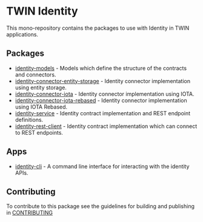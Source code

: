 # TWIN Identity

This mono-repository contains the packages to use with Identity in TWIN applications.

## Packages

- [identity-models](packages/identity-models/README.md) - Models which define the structure of the contracts and connectors.
- [identity-connector-entity-storage](packages/identity-connector-entity-storage/README.md) - Identity connector implementation using entity storage.
- [identity-connector-iota](packages/identity-connector-iota/README.md) - Identity connector implementation using IOTA.
- [identity-connector-iota-rebased](packages/identity-connector-iota-rebased/README.md) - Identity connector implementation using IOTA Rebased.
- [identity-service](packages/identity-service/README.md) - Identity contract implementation and REST endpoint definitions.
- [identity-rest-client](packages/identity-rest-client/README.md) - Identity contract implementation which can connect to REST endpoints.

## Apps

- [identity-cli](apps/identity-cli/README.md) - A command line interface for interacting with the identity APIs.

## Contributing

To contribute to this package see the guidelines for building and publishing in [CONTRIBUTING](./CONTRIBUTING.md)
